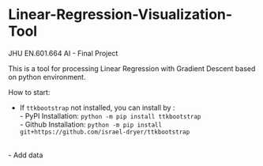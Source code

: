 # Linear-Regression-Visualization-Tool
JHU EN.601.664 AI - Final Project

This is a tool for processing Linear Regression with Gradient Descent based on python environment.

How to start:

- If ```ttkbootstrap``` not installed, you can install by : <br />
      - PyPI Installation:  ``` python -m pip install ttkbootstrap ```<br />
      - Github Installation: ```python -m pip install git+https://github.com/israel-dryer/ttkbootstrap```<br />
 
<br />
- Add data
